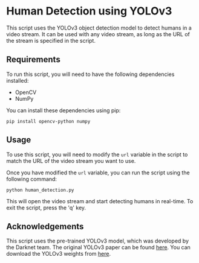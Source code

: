 # Human Detection using YOLOv3

This script uses the YOLOv3 object detection model to detect humans in a video stream. It can be used with any video stream, as long as the URL of the stream is specified in the script.

## Requirements

To run this script, you will need to have the following dependencies installed:

- OpenCV
- NumPy

You can install these dependencies using pip:

`pip install opencv-python numpy`


## Usage

To use this script, you will need to modify the `url` variable in the script to match the URL of the video stream you want to use.

Once you have modified the `url` variable, you can run the script using the following command:

`python human_detection.py`


This will open the video stream and start detecting humans in real-time. To exit the script, press the 'q' key.

## Acknowledgements

This script uses the pre-trained YOLOv3 model, which was developed by the Darknet team. The original YOLOv3 paper can be found [here](https://arxiv.org/abs/1804.02767). You can download the YOLOv3 weights from [here](https://pjreddie.com/media/files/yolov3.weights).


